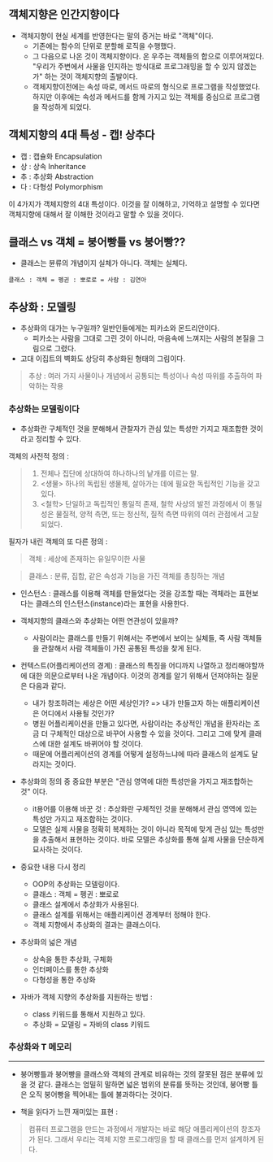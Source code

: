 ## 객체지향은 인간지향이다 

- 객체지향이 현실 세계를 반영한다는 말의 증거는 바로 "객체"이다. 
	- 기존에는 함수의 단위로 분할해 로직을 수행했다. 
	- 그 다음으로 나온 것이 객체지향이다. 온 우주는 객체들의 합으로 이루어져있다. "우리가 주변에서 사물을 인지하는 방식대로 프로그래밍을 할 수 있지 않겠는가" 하는 것이 객체지향의 출발이다. 
	- 객체지향이전에는 속성 따로, 메서드 따로의 형식으로 프로그램을 작성했었다. 하지만 이후에는 속성과 메서드를 함께 가지고 있는 객체를 중심으로 프로그램을 작성하게 되었다. 


## 객체지향의 4대 특성 - 캡! 상추다 

- 캡 : 캡슐화 Encapsulation
- 상 : 상속 Inheritance 
- 추 : 추상화 Abstraction
- 다 : 다형성 Polymorphism 

이 4가지가 객체지향의 4대 특성이다. 이것을 잘 이해하고, 기억하고 설명할 수 있다면 객체지향에 대해서 잘 이해한 것이라고 말할 수 있을 것이다. 


## 클래스 vs 객체 = 붕어빵틀 vs 붕어빵?? 


- 클래스는 뷴류의 개념이지 실체가 아니다. 객체는 실체다. 

```
클래스 : 객체 = 펭귄 : 뽀로로 = 사람 : 김연아 
```


## 추상화 : 모델링 

- 추상화의 대가는 누구일까? 일반인들에게는 피카소와 몬드리안이다. 
	- 피카소는 사람을 그대로 그린 것이 아니라, 마음속에 느껴지는 사람의 본질을 그림으로 그렸다. 
- 고대 이집트의 벽화도 상당히 추상화된 형태의 그림이다. 

> 추상 : 여러 가지 사물이나 개념에서 공통되는 특성이나 속성 따위를 추출하여 파악하는 작용 


### 추상화는 모델링이다 

- 추상화란 구체적인 것을 분해해서 관찰자가 관심 있는 특성만 가지고 재조합한 것이라고 정리할 수 있다. 

객체의 사전적 정의 : 

> 1. 전체나 집단에 상대하여 하나하나의 낱개를 이르는 말. 
> 2. <생물> 하나의 독립된 생물체, 살아가는 데에 필요한 독립적인 기능을 갖고 있다. 
> 3. <철학> 단일하고 독립적인 통일적 존재, 철학 사상의 발전 과정에서 이 통일성은 물질적, 양적 측면, 또는 정신적, 질적 측면 따위의 여러 관점에서 고찰되었다. 

필자가 내린 객체의 또 다른 정의 : 

> 객체 : 세상에 존재하는 유일무이한 사물 

> 클래스 : 분류, 집합, 같은 속성과 기능을 가진 객체를 총칭하는 개념 


- 인스턴스 : 클래스를 이용해 객체를 만들었다는 것을 강조할 때는 객체라는 표현보다는 클래스의 인스턴스(instance)라는 표현을 사용한다. 
- 객체지향의 클래스와 추상화는 어떤 연관성이 있을까? 
	- 사람이라는 클래스를 만들기 위해서는 주변에서 보이는 실체들, 즉 사람 객체들을 관찰해서 사람 객체들이 가진 공통된 특성을 찾게 된다. 
- 컨텍스트(어플리케이션의 경계) : 클래스의 특징을 어디까지 나열하고 정리해야할까에 대한 의문으로부터 나온 개념이다. 이것의 경계를 알기 위해서 던져야하는 질문은 다음과 같다. 
	- 내가 창조하려는 세상은 어떤 세상인가? => 내가 만들고자 하는 애플리케이션은 어디에서 사용될 것인가? 
	- 병원 어플리케이션을 만들고 있다면, 사람이라는 추상적인 개념을 환자라는 조금 더 구체적인 대상으로 바꾸어 사용할 수 있을 것이다. 그리고 그에 맞게 클래스에 대한 설계도 바뀌어야 할 것이다. 
	- 때문에 어플리케이션의 경계를 어떻게 설정하느냐에 따라 클래스의 설계도 달라지는 것이다. 
- 추상화의 정의 중 중요한 부분은 "관심 영역에 대한 특성만을 가지고 재조합하는 것" 이다. 
	- it용어를 이용해 바꾼 것 : 추상화란 구체적인 것을 분해해서 관심 영역에 있는 특성만 가지고 재조합하는 것이다. 
	- 모델은 실제 사물을 정확히 복제하는 것이 아니라 목적에 맞게 관심 있는 특성만을 추출해서 표현하는 것이다. 바로 모델은 추상화를 통해 실제 사물을 단순하게 묘사하는 것이다. 

- 중요한 내용 다시 정리 
	- OOP의 추상화는 모델링이다. 
	- 클래스 : 객체 = 펭귄 : 뽀로로 
	- 클래스 설계에서 추상화가 사용된다. 
	- 클래스 설계를 위해서는 애플리케이션 경계부터 정해야 한다. 
	- 객체 지향에서 추상화의 결과는 클래스이다. 
- 추상화의 넓은 개념 
	- 상속을 통한 추상화, 구체화 
	- 인터페이스를 통한 추상화 
	- 다형성을 통한 추상화 
- 자바가 객체 지향의 추상화를 지원하는 방법 : 
	- class 키워드를 통해서 지원하고 있다. 
	- 추상화 = 모델링 = 자바의 class 키워드 


### 추상화와 T 메모리 



--- 

- 붕어빵틀과 붕어빵을 클래스와 객체의 관계로 비유하는 것의 잘못된 점은 분류에 있을 것 같다. 클래스는 엄밀히 말하면 넓은 범위의 분류를 뜻하는 것인데, 붕어빵 틀은 오직 붕어빵을 찍어내는 틀에 불과하다는 것이다. 


- 책을 읽다가 느낀 재미있는 표현 : 

> 컴퓨터 프로그램을 만드는 과정에서 개발자는 바로 해당 애플리케이션의 창조자가 된다. 그래서 우리는 객체 지향 프로그래밍을 할 때 클래스를 먼저 설계하게 된다. 


